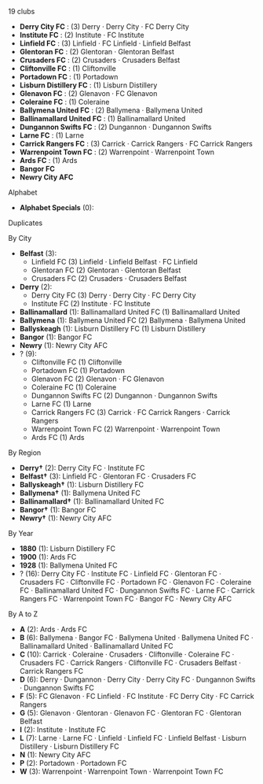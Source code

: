 19 clubs

- **Derry City FC** : (3) Derry · Derry City · FC Derry City
- **Institute FC** : (2) Institute · FC Institute
- **Linfield FC** : (3) Linfield · FC Linfield · Linfield Belfast
- **Glentoran FC** : (2) Glentoran · Glentoran Belfast
- **Crusaders FC** : (2) Crusaders · Crusaders Belfast
- **Cliftonville FC** : (1) Cliftonville
- **Portadown FC** : (1) Portadown
- **Lisburn Distillery FC** : (1) Lisburn Distillery
- **Glenavon FC** : (2) Glenavon · FC Glenavon
- **Coleraine FC** : (1) Coleraine
- **Ballymena United FC** : (2) Ballymena · Ballymena United
- **Ballinamallard United FC** : (1) Ballinamallard United
- **Dungannon Swifts FC** : (2) Dungannon · Dungannon Swifts
- **Larne FC** : (1) Larne
- **Carrick Rangers FC** : (3) Carrick · Carrick Rangers · FC Carrick Rangers
- **Warrenpoint Town FC** : (2) Warrenpoint · Warrenpoint Town
- **Ards FC** : (1) Ards
- **Bangor FC**
- **Newry City AFC**




Alphabet

- **Alphabet Specials** (0): 




Duplicates





By City

- **Belfast** (3): 
  - Linfield FC  (3) Linfield · Linfield Belfast · FC Linfield
  - Glentoran FC  (2) Glentoran · Glentoran Belfast
  - Crusaders FC  (2) Crusaders · Crusaders Belfast
- **Derry** (2): 
  - Derry City FC  (3) Derry · Derry City · FC Derry City
  - Institute FC  (2) Institute · FC Institute
- **Ballinamallard** (1): Ballinamallard United FC  (1) Ballinamallard United
- **Ballymena** (1): Ballymena United FC  (2) Ballymena · Ballymena United
- **Ballyskeagh** (1): Lisburn Distillery FC  (1) Lisburn Distillery
- **Bangor** (1): Bangor FC 
- **Newry** (1): Newry City AFC 
- ? (9): 
  - Cliftonville FC  (1) Cliftonville
  - Portadown FC  (1) Portadown
  - Glenavon FC  (2) Glenavon · FC Glenavon
  - Coleraine FC  (1) Coleraine
  - Dungannon Swifts FC  (2) Dungannon · Dungannon Swifts
  - Larne FC  (1) Larne
  - Carrick Rangers FC  (3) Carrick · FC Carrick Rangers · Carrick Rangers
  - Warrenpoint Town FC  (2) Warrenpoint · Warrenpoint Town
  - Ards FC  (1) Ards




By Region

- **Derry†** (2):   Derry City FC · Institute FC
- **Belfast†** (3):   Linfield FC · Glentoran FC · Crusaders FC
- **Ballyskeagh†** (1):   Lisburn Distillery FC
- **Ballymena†** (1):   Ballymena United FC
- **Ballinamallard†** (1):   Ballinamallard United FC
- **Bangor†** (1):   Bangor FC
- **Newry†** (1):   Newry City AFC




By Year

- **1880** (1):   Lisburn Distillery FC
- **1900** (1):   Ards FC
- **1928** (1):   Ballymena United FC
- ? (16):   Derry City FC · Institute FC · Linfield FC · Glentoran FC · Crusaders FC · Cliftonville FC · Portadown FC · Glenavon FC · Coleraine FC · Ballinamallard United FC · Dungannon Swifts FC · Larne FC · Carrick Rangers FC · Warrenpoint Town FC · Bangor FC · Newry City AFC






By A to Z

- **A** (2): Ards · Ards FC
- **B** (6): Ballymena · Bangor FC · Ballymena United · Ballymena United FC · Ballinamallard United · Ballinamallard United FC
- **C** (10): Carrick · Coleraine · Crusaders · Cliftonville · Coleraine FC · Crusaders FC · Carrick Rangers · Cliftonville FC · Crusaders Belfast · Carrick Rangers FC
- **D** (6): Derry · Dungannon · Derry City · Derry City FC · Dungannon Swifts · Dungannon Swifts FC
- **F** (5): FC Glenavon · FC Linfield · FC Institute · FC Derry City · FC Carrick Rangers
- **G** (5): Glenavon · Glentoran · Glenavon FC · Glentoran FC · Glentoran Belfast
- **I** (2): Institute · Institute FC
- **L** (7): Larne · Larne FC · Linfield · Linfield FC · Linfield Belfast · Lisburn Distillery · Lisburn Distillery FC
- **N** (1): Newry City AFC
- **P** (2): Portadown · Portadown FC
- **W** (3): Warrenpoint · Warrenpoint Town · Warrenpoint Town FC




